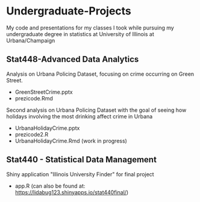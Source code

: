 # Undergraduate-Projects
My code and presentations for my classes I took while pursuing my undergraduate degree in statistics at University of Illinois at Urbana/Champaign

## Stat448-Advanced Data Analytics
Analysis on Urbana Policing Dataset, focusing on crime occurring on Green Street. 
- GreenStreetCrime.pptx
- prezicode.Rmd

Second analysis on Urbana Policing Dataset with the goal of seeing how holidays involving the most drinking affect crime in Urbana
- UrbanaHolidayCrime.pptx
- prezicode2.R
- UrbanaHolidayCrime.Rmd (work in progress)

## Stat440 - Statistical Data Management
Shiny application "Illinois University Finder" for final project 
- app.R (can also be found at: https://lidabug123.shinyapps.io/stat440final/)
